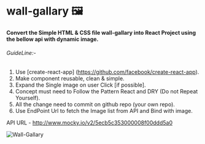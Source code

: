 # wall-gallary 🖼

#### Convert the Simple HTML & CSS file wall-gallary into React Project using the bellow api with dynamic image.

###### GuideLine:-
1) Use [create-react-app] (https://github.com/facebook/create-react-app).
2) Make component reusable, clean & simple.
3) Expand the Single image on user Click [if possible].
4) Concept must need to Follow the Pattern React and DRY (Do not Repeat Yourself).
5) All the change need to commit on github repo (your own repo).
6) Use EndPoint Url to fetch the Image list from API and Bind with image.

API URL - http://www.mocky.io/v2/5ecb5c353000008f00ddd5a0

![Wall-Gallary](https://github.com/rkumar1904/wall-gallary/blob/master/screen/image.png?raw=true)
